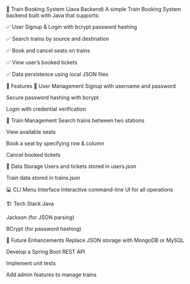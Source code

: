 🚆 Train Booking System (Java Backend)
A simple Train Booking System backend built with Java that supports:

✅ User Signup & Login with bcrypt password hashing

✅ Search trains by source and destination

✅ Book and cancel seats on trains

✅ View user’s booked tickets

✅ Data persistence using local JSON files

📂 Features
👤 User Management
Signup with username and password

Secure password hashing with bcrypt

Login with credential verification

🚉 Train Management
Search trains between two stations

View available seats

Book a seat by specifying row & column

Cancel booked tickets

📄 Data Storage
Users and tickets stored in users.json

Train data stored in trains.json

💻 CLI Menu Interface
Interactive command-line UI for all operations

🏗️ Tech Stack
Java

Jackson (for JSON parsing)

BCrypt (for password hashing)

🚀 Future Enhancements
Replace JSON storage with MongoDB or MySQL

Develop a Spring Boot REST API

Implement unit tests

Add admin features to manage trains

